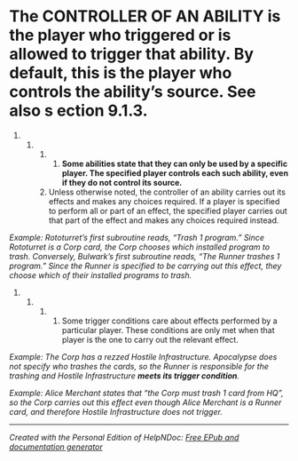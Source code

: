 # The CONTROLLER OF AN ABILITY is the player who triggered or is allowed to trigger that ability. By default, this is the player who controls the ability’s source. See also s ection 9.1.3.

1. &nbsp;
   1. &nbsp;
      1. &nbsp;
         1. **Some abilities state that they can only be used by a specific player. The specified player controls each such ability, even if they do not control its source.**
      1. Unless otherwise noted, the controller of an ability carries out its effects and makes any choices required. If a player is specified to perform all or part of an effect, the specified player carries out that part of the effect and makes any choices required instead.

*Example: Rototurret’s first subroutine reads, “Trash 1 program.” Since Rototurret is a Corp card, the Corp chooses which installed program to trash. Conversely, Bulwark’s first subroutine reads, “The Runner trashes 1 program.” Since the Runner is specified to be carrying out this effect, they choose which of their installed programs to trash.*

1. &nbsp;
   1. &nbsp;
      1. &nbsp;
         1. Some trigger conditions care about effects performed by a particular player. These conditions are only met when that player is the one to carry out the relevant effect.

*Example: The Corp has a rezzed Hostile Infrastructure. Apocalypse does not specify who trashes the cards, so the Runner is responsible for the trashing and Hostile Infrastructure **meets its trigger condition**.*

*Example: Alice Merchant states that “the Corp must trash 1 card from HQ”, so the Corp carries out this effect even though Alice Merchant is a Runner card, and therefore Hostile Infrastructure does not trigger.*

***
_Created with the Personal Edition of HelpNDoc: [Free EPub and documentation generator](<https://www.helpndoc.com>)_
